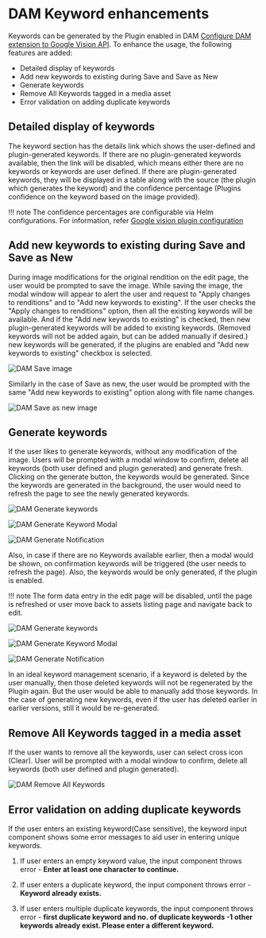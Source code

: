 # DAM Keyword enhancements

Keywords can be generated by the Plugin enabled in DAM [Configure DAM extension to Google Vision API](../../../configuration/dam_extensibility/dam_image_tagging.md). To enhance the usage, the following features are added:
- Detailed display of keywords
- Add new keywords to existing during Save and Save as New
- Generate keywords
- Remove All Keywords tagged in a media asset
- Error validation on adding duplicate keywords

## Detailed display of keywords

The keyword section has the details link which shows the user-defined and plugin-generated keywords. If there are no plugin-generated keywords available, then the link will be disabled, which means either there are no keywords or keywords are user defined. If there are plugin-generated keywords, they will be displayed in a table along with the source (the plugin which generates the keyword) and the confidence percentage (Plugins confidence on the keyword based on the image provided). 

!!! note
    The confidence percentages are configurable via Helm configurations. For information, refer [Google vision plugin configuration](../../../configuration/dam_extensibility/dam_image_tagging.md#google-vision-plugin-configuration)

## Add new keywords to existing during Save and Save as New

During image modifications for the original rendition on the edit page, the user would be prompted to save the image. While saving the image, the modal window will appear to alert the user and request to "Apply changes to renditions" and to "Add new keywords to existing". If the user checks the "Apply changes to renditions" option, then all the existing keywords will be available. And if the "Add new keywords to existing" is checked, then new plugin-generated keywords will be added to existing keywords. (Removed keywords will not be added again, but can be added manually if desired.) new keywords will be generated, if the plugins are enabled and "Add new keywords to existing" checkbox is selected.

![DAM Save image](../../../../../images/DAM_save_image.png)


Similarly in the case of Save as new, the user would be prompted with the same "Add new keywords to existing" option along with file name changes.

![DAM Save as new image](../../../../../images/DAM_asset_rename.png)


## Generate keywords

If the user likes to generate keywords, without any modification of the image. Users will be prompted with a modal window to confirm, delete all keywords (both user defined and plugin generated) and generate fresh. Clicking on the generate button, the keywords would be generated. Since the keywords are generated in the background, the user would need to refresh the page to see the newly generated keywords.

![DAM Generate keywords](../../../../../images/keyword_generate_option_1.png)

![DAM Generate Keyword Modal](../../../../../images/keyword_generate_modal_1.png)

![DAM Generate Notification](../../../../../images/keyowrd_generate_toster_1.png)

Also, in case if there are no Keywords available earlier, then a modal would be shown, on confirmation keywords will be triggered (the user needs to refresh the page). Also, the keywords would be only generated, if the plugin is enabled. 

!!! note 
    The form data entry in the edit page will be disabled, until the page is refreshed or user move back to assets listing page and navigate back to edit.

![DAM Generate keywords](../../../../../images/keyword_generate_option.png)

![DAM Generate Keyword Modal](../../../../../images/keyword_generate_modal.png)

![DAM Generate Notification](../../../../../images/keyowrd_generate_toster.png)

In an ideal keyword management scenario, if a keyword is deleted by the user manually, then those deleted keywords will not be regenerated by the Plugin again. But the user would be able to manually add those keywords. In the case of generating new keywords, even if the user has deleted earlier in earlier versions, still it would be re-generated.

## Remove All Keywords tagged in a media asset

If the user wants to remove all the keywords, user can select cross icon (Clear). User will be prompted with a modal window to confirm, delete all keywords (both user defined and plugin generated).

![DAM Remove All Keywords](../../../../../images/Keywords_remove_all.png)

## Error validation on adding duplicate keywords

If the user enters an existing keyword(Case sensitive), the keyword input component shows some error messages to aid user in entering unique keywords.

1. If user enters an empty keyword value, the input component throws error  - **Enter at least one character to continue.**


2. If user enters a duplicate keyword, the input component throws error - **Keyword already exists.**

3. If user enters multiple duplicate keywords, the input component throws error  - **first duplicate keyword and no. of duplicate keywords -1 other keywords already exist. Please enter a different keyword.**
